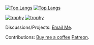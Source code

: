 [![Top Langs](https://github-readme-stats.vercel.app/api/top-langs/?username=nikeokoronkwo&size_weight=0.5&count_weight=0.5&langs_count=5)](https://github.com/nikeokoronkwo#gh-light-mode-only)
[![Top Langs](https://github-readme-stats.vercel.app/api/top-langs/?username=nikeokoronkwo&size_weight=0.5&count_weight=0.5&langs_count=5&theme=dark)](https://github.com/nikeokoronkwo#gh-dark-mode-only)

[![trophy](https://github-profile-trophy.vercel.app/?username=nikeokoronkwo&title=MultiLanguage,Commits&margin-w=15)](https://github.com/ryo-ma/github-profile-trophy#gh-light-mode-only)
[![trophy](https://github-profile-trophy.vercel.app/?username=nikeokoronkwo&title=MultiLanguage,Commits&margin-w=15&theme=onedark)](https://github.com/ryo-ma/github-profile-trophy#gh-dark-mode-only)

Discussions/Projects: [Email Me](mailto:nikechukwu@gmail.com).

Contributions: [Buy me a coffee](https://www.buymeacoffee.com/nikeokoronkwo) [Patreon](https://patreon.com/nikechukwu?utm_medium=unknown&utm_source=join_link&utm_campaign=creatorshare_creator&utm_content=copyLink).
